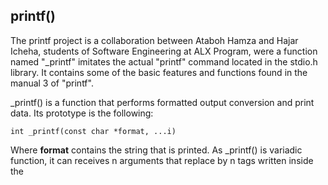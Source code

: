 ## printf()
The printf project is a collaboration between Ataboh Hamza and Hajar Icheha, students of Software Engineering at ALX Program, were a function named "_printf" imitates the actual "printf" command located in the stdio.h library. It contains some of the basic features and functions found in the manual 3 of "printf".


_printf() is a function that performs formatted output conversion and print data. Its prototype is the following:

	int _printf(const char *format, ...i)
Where **format** contains the string that is printed. As _printf() is variadic function, it can receives n arguments that replace by n tags written inside the

